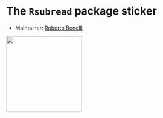 # The `Rsubread` package sticker

* Maintainer: [Roberto Bonelli](https://github.com/Robbie90/)

<img src=Rsubread.png height="200">
